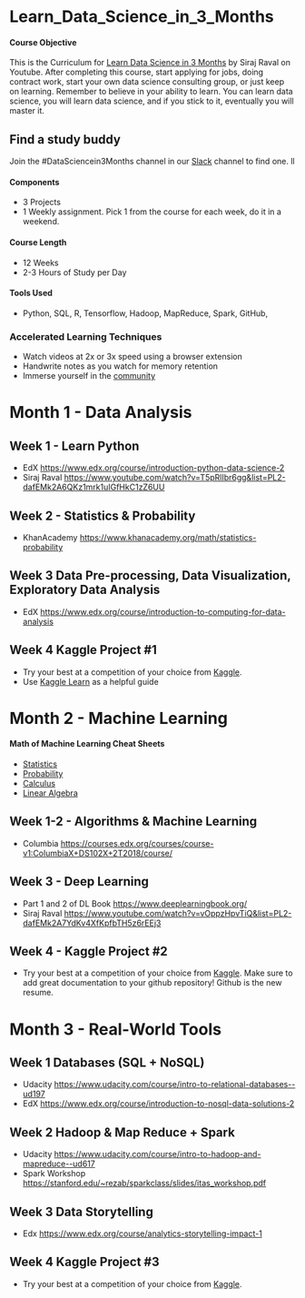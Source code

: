 # Learn_Data_Science_in_3_Months

#### Course Objective

This is the Curriculum for [Learn Data Science in 3 Months](https://youtu.be/9rDhY1P3YLA) by Siraj Raval on Youtube. After completing this course, start applying for jobs, doing contract work, start your own data science consulting group, or just keep on learning. Remember to believe in your ability to learn. You can learn data science, you will learn data science, and if you stick to it, eventually you will master it. 

## Find a study buddy
Join the #DataSciencein3Months channel in our [Slack](http://wizards.herokuapp.com) channel to find one. ll

#### Components
- 3 Projects 
- 1 Weekly assignment. Pick 1 from the course for each week, do it in a weekend. 

#### Course Length
- 12 Weeks
- 2-3 Hours of Study per Day

#### Tools Used
- Python, SQL, R, Tensorflow, Hadoop, MapReduce, Spark, GitHub, 

### Accelerated Learning Techniques
- Watch videos at 2x or 3x speed using a browser extension
- Handwrite notes as you watch for memory retention
- Immerse yourself in the [community](https://medium.com/@exastax/top-20-data-science-blogs-and-websites-for-data-scientists-d88b7d99740)

# Month 1 - Data Analysis

## Week 1 - Learn Python
- EdX https://www.edx.org/course/introduction-python-data-science-2
- Siraj Raval https://www.youtube.com/watch?v=T5pRlIbr6gg&list=PL2-dafEMk2A6QKz1mrk1uIGfHkC1zZ6UU 

## Week 2 - Statistics & Probability
- KhanAcademy https://www.khanacademy.org/math/statistics-probability

## Week 3 Data Pre-processing, Data Visualization, Exploratory Data Analysis
- EdX https://www.edx.org/course/introduction-to-computing-for-data-analysis

## Week 4 Kaggle Project #1
- Try your best at a competition of your choice from [Kaggle](https://www.kaggle.com/competitions).
- Use [Kaggle Learn](https://www.kaggle.com/learn/overview) as a helpful guide


# Month 2 - Machine Learning

#### Math of Machine Learning Cheat Sheets
- [Statistics](http://web.mit.edu/~csvoss/Public/usabo/stats_handout.pdf)
- [Probability](https://static1.squarespace.com/static/54bf3241e4b0f0d81bf7ff36/t/55e9494fe4b011aed10e48e5/1441352015658/probability_cheatsheet.pdf)
- [Calculus](http://tutorial.math.lamar.edu/pdf/Calculus_Cheat_Sheet_All.pdf)
- [Linear Algebra](https://www.souravsengupta.com/cds2016/lectures/Savov_Notes.pdf)

## Week 1-2 - Algorithms & Machine Learning
- Columbia https://courses.edx.org/courses/course-v1:ColumbiaX+DS102X+2T2018/course/

## Week 3 - Deep Learning
- Part 1 and 2 of DL Book https://www.deeplearningbook.org/ 
- Siraj Raval https://www.youtube.com/watch?v=vOppzHpvTiQ&list=PL2-dafEMk2A7YdKv4XfKpfbTH5z6rEEj3 

## Week 4 - Kaggle Project #2 
- Try your best at a competition of your choice from [Kaggle](https://www.kaggle.com/competitions). Make sure to add great documentation to your github repository! Github is the new resume. 

# Month 3 - Real-World Tools

## Week 1 Databases (SQL + NoSQL) 
- Udacity https://www.udacity.com/course/intro-to-relational-databases--ud197
- EdX https://www.edx.org/course/introduction-to-nosql-data-solutions-2

## Week 2 Hadoop & Map Reduce + Spark
- Udacity https://www.udacity.com/course/intro-to-hadoop-and-mapreduce--ud617
- Spark Workshop https://stanford.edu/~rezab/sparkclass/slides/itas_workshop.pdf 

## Week 3 Data Storytelling
- Edx https://www.edx.org/course/analytics-storytelling-impact-1

## Week 4 Kaggle Project #3
- Try your best at a competition of your choice from [Kaggle](https://www.kaggle.com/competitions).

